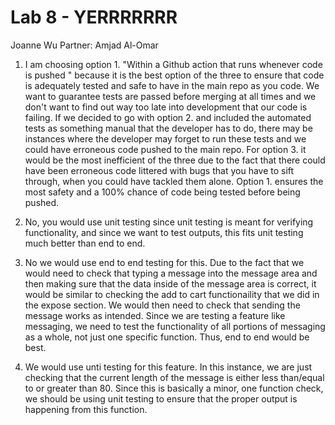 # Lab 8 - YERRRRRRR

Joanne Wu
Partner: Amjad Al-Omar

1. I am choosing option 1. "Within a Github action that runs whenever code is pushed " because it is the best option of the three to ensure that code is adequately tested and safe to have in the main repo as you code. We want to guarantee tests are passed before merging at all times and we don't want to find out way too late into development that our code is failing. If we decided to go with option 2. and included the automated tests as something manual that the developer has to do, there may be instances where the developer may forget to run these tests and we could have erroneous code pushed to the main repo. For option 3. it would be the most inefficient of the three due to the fact that there could have been erroneous code littered with bugs that you have to sift through, when you could have tackled them alone. Option 1. ensures the most safety and a 100% chance of code being tested before being pushed.
   
2. No, you would use unit testing since unit testing is meant for verifying functionality, and since we want to test outputs, this fits unit testing much better than end to end. 
   
3. No we would use end to end testing for this. Due to the fact that we would need to check that typing a message into the message area and then making sure that the data inside of the message area is correct, it would be similar to checking the add to cart functionaility that we did in the expose section. We would then need to check that sending the message works as intended. Since we are testing a feature like messaging, we need to test the functionality of all portions of messaging as a whole, not just one specific function. Thus, end to end would be best.
   
4. We would use unti testing for this feature. In this instance, we are just checking that the current length of the message is either less than/equal to or greater than 80. Since this is basically a minor, one function check, we should be using unit testing to ensure that the proper output is happening from this function. 
